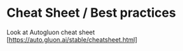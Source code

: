 # Cheat Sheet / Best practices

Look at Autogluon cheat sheet [https://auto.gluon.ai/stable/cheatsheet.html]